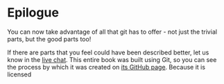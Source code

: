 # Epilogue

You can now take advantage of all that git has to offer - not just the trivial parts, but the good parts too!

If there are parts that you feel could have been described better, let us know in the [live chat](https://gitter.im/diffplug/gitfromscratch).  This entire book was built using Git, so you can see the process by which it was created on [its GitHub page](https://github.com/diffplug/gitfromscratch).  Because it is licensed 
